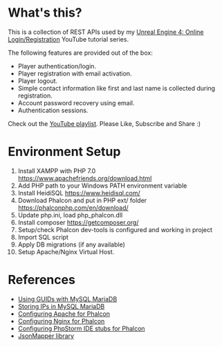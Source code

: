 # What's this?

This is a collection of REST APIs used by my [Unreal Engine 4: Online Login/Registration](https://www.youtube.com/playlist?list=PLaVz4AmlosnFixCPTJNsLxQpiGSijIOXy) YouTube tutorial series. 

The following features are provided out of the box:
 - Player authentication/login.
 - Player registration with email activation.
 - Player logout.
 - Simple contact information like first and last name is collected during registration.
 - Account password recovery using email.
 - Authentication sessions.
  
Check out the [YouTube playlist](https://www.youtube.com/playlist?list=PLaVz4AmlosnFixCPTJNsLxQpiGSijIOXy). Please Like, Subscribe and Share :) 

# Environment Setup
1. Install XAMPP with PHP 7.0 https://www.apachefriends.org/download.html
2. Add PHP path to your Windows PATH environment variable
3. Install HeidiSQL https://www.heidisql.com/
4. Download Phalcon and put in PHP ext/ folder https://phalconphp.com/en/download/
5. Update php.ini, load php_phalcon.dll
6. Install composer https://getcomposer.org/
7. Setup/check Phalcon dev-tools is configured and working in project
8. Import SQL script
9. Apply DB migrations (if any available)
10. Setup Apache/Nginx Virtual Host.

# References
- [Using GUIDs with MySQL MariaDB](https://mariadb.com/kb/en/mariadb/guiduuid-performance/)
- [Storing IPs in MySQL MariaDB](https://dev.mysql.com/doc/refman/5.6/en/miscellaneous-functions.html#function_inet6-aton)
- [Configuring Apache for Phalcon](https://docs.phalconphp.com/en/latest/reference/apache.html)
- [Configuring Nginx for Phalcon](https://docs.phalconphp.com/en/latest/reference/nginx.html)
- [Configuring PhpStorm IDE stubs for Phalcon](https://phalconphp.com/en/download/stubs)
- [JsonMapper library](https://github.com/cweiske/jsonmapper)